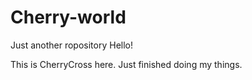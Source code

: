 # Cherry-world
Just another ropository
Hello!

This is CherryCross here. Just finished doing my things. 
